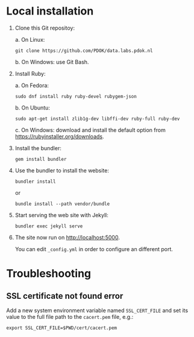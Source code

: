 # Local installation

  1. Clone this Git repositoy:

     a. On Linux:

        ```
        git clone https://github.com/PDOK/data.labs.pdok.nl
        ```

     b. On Windows: use Git Bash.

  2. Install Ruby:

     a. On Fedora:

        ```
        sudo dnf install ruby ruby-devel rubygem-json
        ```

     b. On Ubuntu:

        ```
        sudo apt-get install zlib1g-dev libffi-dev ruby-full ruby-dev
        ```

     c. On Windows: download and install the default option from
        <https://rubyinstaller.org/downloads>.

  3. Install the bundler:

     ```
     gem install bundler
     ```

  4. Use the bundler to install the website:

     ```
     bundler install
     ```

     or

     ```
     bundle install --path vendor/bundle
     ```

  5. Start serving the web site with Jekyll:
  
     ```
     bundler exec jekyll serve
     ```

  6. The site now run on <http://localhost:5000>.
  
     You can edit `_config.yml` in order to configure an different
     port.

# Troubleshooting

## SSL certificate not found error

Add a new system environment variable named `SSL_CERT_FILE` and set
its value to the full file path to the `cacert.pem` file, e.g.:

```
export SSL_CERT_FILE=$PWD/cert/cacert.pem
```
